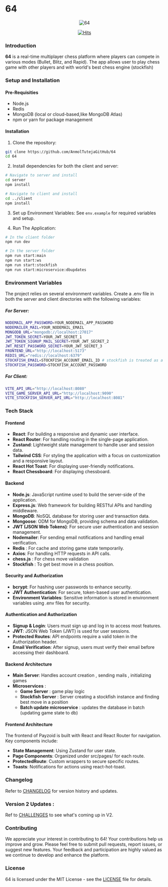 # 64
<p align="center">
  <img src="https://socialify.git.ci/AnmolTutejaGithub/64/image?font=Raleway&forks=1&issues=1&language=1&name=1&owner=1&pattern=Floating+Cogs&pulls=1&stargazers=1&theme=Dark" alt="64" />
</p>
<p align="center">
  <a href="https://hits.sh/github.com/AnmolTutejaGitHub/64/">
    <img src="https://hits.sh/github.com/AnmolTutejaGitHub/64.svg?style=plastic&color=0077bf" alt="Hits"/>
  </a>
</p>

### Introduction 
**64** is a real-time multiplayer chess platform where players can compete in various modes (Bullet, Blitz, and Rapid). 
The app allows user to play chess game with other players and with world's best chess engine (stockfish)

### Setup and Installation 
#### Pre-Requisities     
- Node.js
- Redis
- MongoDB (local or cloud-based,like MongoDB Atlas)
- npm or yarn for package management

#### Installation
1. Clone the repository:   
```bash
git clone https://github.com/AnmolTutejaGitHub/64
cd 64
```
2. Install dependencies for both the client and server:
```bash
# Navigate to server and install
cd server
npm install

# Navigate to client and install
cd ../client
npm install
```

3. Set up Environment Variables: See `env.example` for required variables and setup.    

4. Run The Application:   
```bash
# In the client folder
npm run dev

# In the server folder
npm run start:main
npm run start:ws
npm run start:stockfish
npm run start:microservice:dbupdates
```

### Environment Variables
The project relies on several environment variables. Create a .env file in both the server and client directories with the following variables:         
##### For Server: 
```bash
NODEMAIL_APP_PASSWORD=YOUR_NODEMAIL_APP_PASSWORD
NODEMAILER_MAIL=YOUR_NODEMAIL_EMAIL
MONGODB_URL="mongodb://localhost:27017"
JWT_TOKEN_SECRET=YOUR_JWT_SECRET_1
JWT_TOKEN_SIGNUP_MAIL_SECRET=YOUR_JWT_SECRET_2
JWT_RESET_PASSWORD_SECRET=YOUR_JWT_SECRET_3
FRONTEND_URL="http://localhost:5173"
REDIS_URL="redis://localhost:6379"
STOCKFISH_EMAIL=STOCKFISH_ACCOUNT_EMAIL_ID # stockfish is treated as a user 
STOCKFISH_PASSWORD=STOCKFISH_ACCOUNT_PASSWORD
```

##### For Client:
```bash
VITE_API_URL="http://localhost:8080"
VITE_GAME_SERVER_API_URL="http://localhost:9090"
VITE_STOCKFISH_SERVER_API_URL="http://localhost:8081"
```

### Tech Stack

#### Frontend
- **React**: For building a responsive and dynamic user interface.
- **React Router**: For handling routing in the single-page application.
- **Zustand**: Lightweight state management to handle user and session data.
- **Tailwind CSS**: For styling the application with a focus on customization and a responsive layout.
- **React Hot Toast**: For displaying user-friendly notifications.
- **React Chessboard**: For displaying chessboard.

#### Backend
- **Node.js**: JavaScript runtime used to build the server-side of the application.
- **Express.js**: Web framework for building RESTful APIs and handling middleware.
- **MongoDB**: NoSQL database for storing user and transaction data.
- **Mongoose**: ODM for MongoDB, providing schema and data validation.
- **JWT (JSON Web Tokens)**: For secure user authentication and session management.
- **Nodemailer**: For sending email notifications and handling email verification.
- **Redis** : For cache and storing game state temporarily.
- **Axios**: For handling HTTP requests in API calls.
- **chess.js** : For chess move validation
- **Stockfish** : To get best move in a chess position.

#### Security and Authorization
- **bcrypt**: For hashing user passwords to enhance security.
- **JWT Authentication**: For secure, token-based user authentication.
- **Environment Variables**: Sensitive information is stored in environment variables using .env files for security.

#### Authentication and Authorization
- **Signup & Login**: Users must sign up and log in to access most features.
- **JWT**: JSON Web Token (JWT) is used for user sessions.
- **Protected Routes**: API endpoints require a valid token in the Authorization header.
- **Email Verification**: After signup, users must verify their email before accessing their dashboard.

#### Backend Architecture
- **Main Server**: Handles account creation , sending mails , initializing games
- **Microservices** : 
    - **Game Server** : game play logic
    - **Stockfish Server** : Server creating a stockfish instance and finding best move in a position
    - **Batch update microservice** : updates the database in batch (updating game state to db)

#### Frontend Architecture
The frontend of Payzoid is built with React and React Router for navigation. Key components include:

- **State Management**: Using Zustand for user state.
- **Page Components**: Organized under src/pages/ for each route.
- **ProtectedRoute**: Custom wrappers to secure specific routes.
- **Toasts**: Notifications for actions using react-hot-toast.

### Changelog
Refer to [CHANGELOG](CHANGELOG.md) for version history and updates.

### Version 2 Updates : 
Ref to [CHALLENGES](Challenges.md) to see what's coming up in V2.

### Contributing
We appreciate your interest in contributing to 64! Your contributions help us improve and grow. Please feel free to submit pull requests, report issues, or suggest new features. Your feedback and participation are highly valued as we continue to develop and enhance the platform.

### License
64 is licensed under the MIT License - see the [LICENSE](LICENSE) file for details.
